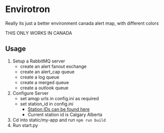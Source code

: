 # Envirotron
Really its just a better environment canada alert map, with different colors

THIS ONLY WORKS IN CANADA

## Usage

1. Setup a RabbitMQ server
    - create an alert fanout exchange
    - create an alert_cap queue
    - create a log queue
    - create a merged queue
    - create a outlook queue
2. Configure Server
    - set amqp urls in config.ini as required
    - set station_id in config.ini
        - [Station IDs can be found here](https://dd.weather.gc.ca/citypage_weather/docs/site_list_towns_en.csv)
        - Current station id is Calgary Alberta
3. Cd into static/my-app and run `npm run build`
4. Run start.py